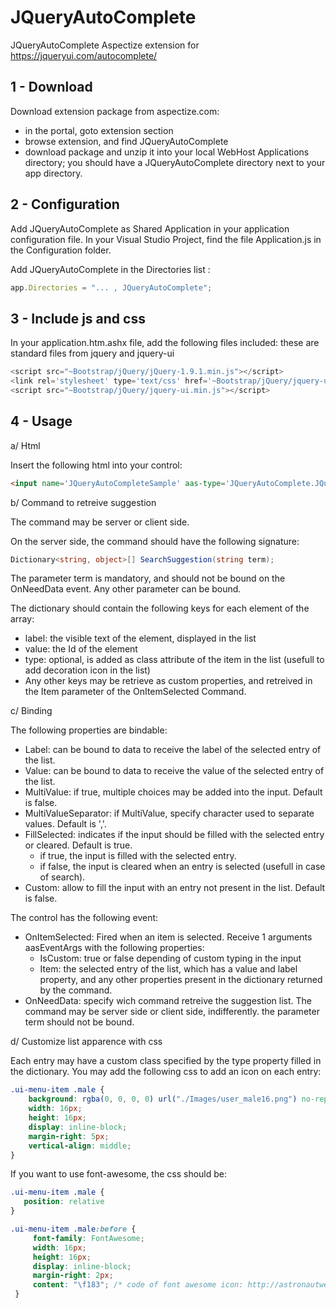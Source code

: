 # JQueryAutoComplete
JQueryAutoComplete Aspectize extension for https://jqueryui.com/autocomplete/

## 1 - Download

Download extension package from aspectize.com:
- in the portal, goto extension section
- browse extension, and find JQueryAutoComplete
- download package and unzip it into your local WebHost Applications directory; you should have a JQueryAutoComplete directory next to your app directory.

## 2 - Configuration

Add JQueryAutoComplete as Shared Application in your application configuration file.
In your Visual Studio Project, find the file Application.js in the Configuration folder.

Add JQueryAutoComplete in the Directories list :
```javascript
app.Directories = "... , JQueryAutoComplete";
```

## 3 - Include js and css

In your application.htm.ashx file, add the following files included: these are standard files from jquery and jquery-ui
```javascript
<script src="~Bootstrap/jQuery/jQuery-1.9.1.min.js"></script>
<link rel='stylesheet' type='text/css' href='~Bootstrap/jQuery/jquery-ui.css' />
<script src="~Bootstrap/jQuery/jquery-ui.min.js"></script>
```

## 4 - Usage

a/ Html

Insert the following html into your control:
```html
<input name='JQueryAutoCompleteSample' aas-type='JQueryAutoComplete.JQueryAutoComplete' />
```

b/ Command to retreive suggestion

The command may be server or client side.

On the server side, the command should have the following signature:

```csharp
Dictionary<string, object>[] SearchSuggestion(string term);
```

The parameter term is mandatory, and should not be bound on the OnNeedData event.
Any other parameter can be bound.

The dictionary should contain the following keys for each element of the array:
- label: the visible text of the element, displayed in the list
- value: the Id of the element
- type: optional, is added as class attribute of the item in the list (usefull to add decoration icon in the list)
- Any other keys may be retrieve as custom properties, and retreived in the Item parameter of the OnItemSelected Command.

c/ Binding

The following properties are bindable:
- Label: can be bound to data to receive the label of the selected entry of the list.
- Value: can be bound to data to receive the value of the selected entry of the list.
- MultiValue: if true, multiple choices may be added into the input. Default is false.
- MultiValueSeparator: if MultiValue, specify character used to separate values. Default is ','.
- FillSelected: indicates if the input should be filled with the selected entry or cleared. Default is true.
   - if true, the input is filled with the selected entry. 
   - if false, the input is cleared when an entry is selected (usefull in case of search).
- Custom: allow to fill the input with an entry not present in the list. Default is false.

The control has the following event:
- OnItemSelected: Fired when an item is selected. Receive 1 arguments aasEventArgs with the following properties:
  - IsCustom: true or false depending of custom typing in the input
  - Item: the selected entry of the list, which has a value and label property, and any other properties present in the dictionary returned by the command.
- OnNeedData: specify wich command retreive the suggestion list. The command may be server side or client side, 
indifferently. the parameter term should not be bound.

d/ Customize list apparence with css

Each entry may have a custom class specified by the type property filled in the dictionary.
You may add the following css to add an icon on each entry:

```css
.ui-menu-item .male {
    background: rgba(0, 0, 0, 0) url("./Images/user_male16.png") no-repeat scroll 0 0;
    width: 16px;
    height: 16px;
    display: inline-block;
    margin-right: 5px;
    vertical-align: middle;
}
```
If you want to use font-awesome, the css should be:

```css
.ui-menu-item .male {
   position: relative
}

.ui-menu-item .male:before {
     font-family: FontAwesome;
     width: 16px;
     height: 16px;
     display: inline-block;
     margin-right: 2px;
     content: "\f183"; /* code of font awesome icon: http://astronautweb.co/snippet/font-awesome/ */
 }
 ```
